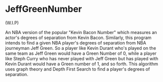 # JeffGreenNumber
 
(W.I.P)

An NBA version of the popular "Kevin Bacon Number" which measures an actor's degrees of separation from Kevin Bacon. Similarly, this program intends to find a given NBA player's degrees of separation from NBA journeyman Jeff Green. So a player like Kevin Durant who's played on the same team as Jeff Green would have a Green Number of 0, while a player like Steph Curry who has never played with Jeff Green but has played with Kevin Durant would have a Green number of 1, and so forth. This algorithm uses graph theory and Depth First Search to find a player's degrees of separation.
